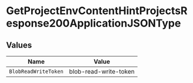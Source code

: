 # GetProjectEnvContentHintProjectsResponse200ApplicationJSONType


## Values

| Name                  | Value                 |
| --------------------- | --------------------- |
| `BlobReadWriteToken`  | blob-read-write-token |